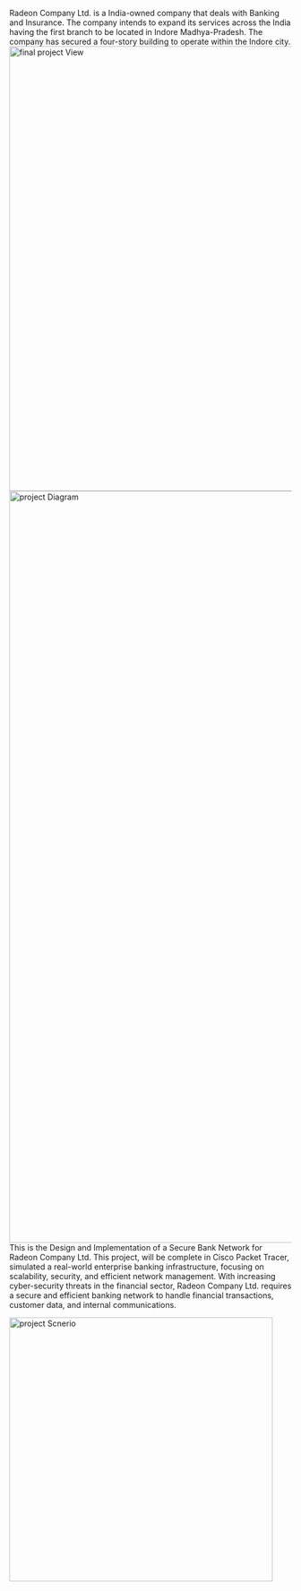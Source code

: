 Radeon Company Ltd. is a India-owned company that deals with Banking and Insurance.
The company intends to expand its services across the India having the first branch to be located in Indore Madhya-Pradesh. 
The company has secured a four-story building to operate within the Indore city.
<img width="792" alt="final project View" src="https://github.com/user-attachments/assets/f49c5fb2-4348-4cd3-8aaa-faf2bb5b6edd" />
<img width="1339" alt="project Diagram" src="https://github.com/user-attachments/assets/ab889150-2488-4a21-9eec-1324e68b6a26" />
This is the Design and Implementation of a Secure Bank Network for Radeon Company Ltd. This project, will be complete in Cisco Packet Tracer, simulated a real-world enterprise banking infrastructure, focusing on scalability, security, and efficient network management. With increasing cyber-security threats in the financial sector, Radeon Company Ltd. requires a secure and efficient banking network to handle financial transactions, customer data, and internal communications. 


<img width="470" alt="project Scnerio" src="https://github.com/user-attachments/assets/593826ce-f92b-4c34-81e3-f510c468ae8d" />


